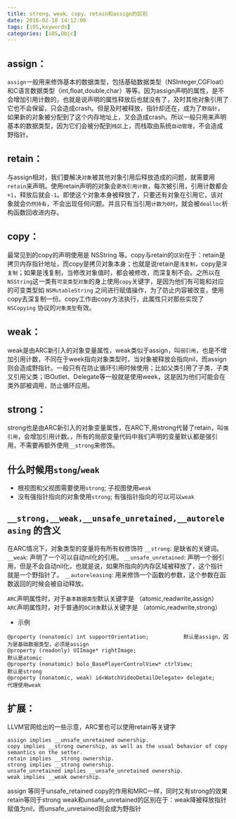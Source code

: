 ```yaml
---
title: strong、weak、copy、retain和assign的区别
date: 2016-02-18 14:12:00
tags: [iOS,keywords]
categories: [iOS,Objc]
---
```


## assign：
`assign`一般用来修饰基本的数据类型，包括基础数据类型（NSInteger,CGFloat）和C语言数据类型（int,float,double,char）等等。因为assign声明的属性，是不会增加引用计数的，也就是说声明的属性释放后也就没有了，及时其他对象引用了它也不会保留，只会造成crash。但是及时被释放，指针却还在，成为了`野指针`，如果新的对象被分配到了这个内存地址上，又会造成crash。所以一般只用来声明基本的数据类型，因为它们会被分配到`栈区`上，而栈取由系统`自动管理`，不会造成野指针。

## retain：
与assign相对，我们要解决`对象`被其他对象引用后释放造成的问题，就需要用`retain`来声明。使用retain声明的对象会`更改引用计数`，每次被引用，引用计数都会`+1`，释放后就会`-1`。即使这个对象本身被释放了，只要还有对象在引用它，该对象就会`仍然持有`，不会出现任何问题。并且只有当引用`计数为0时`，就会被`dealloc`析构函数回收进内存。

## copy：
最常见到的copy的声明使用是 NSString 等。copy与retain的`区别`在于：retain是拷贝内存指针地址，而copy是拷贝对象本身；也就是说retain是`浅复制`，copy是`深复制`；如果是浅复制，当修改对象值时，都会被修改，而深复制不会。之所以在`NSString`这一类有`可变类型对象`的身上使用`copy`关键字，是因为他们有可能和对应的可变类型如 `NSMutableString` 之间进行赋值操作，为了防止内容被改变，使用copy去深复制一份。copy工作由copy方法执行，此属性只对那些实现了 `NSCopying` 协议的`对象类型`有效。

## weak：
weak是由ARC新引入的对象变量属性，weak类似于assign，叫`弱引用`，也是不增加引用计数，不同在于week指向对象类型时，当对象被释放会指向nil，而assign则会造成野指针。一般只有在防止循环引用时候使用；比如父类引用了子类，子类又引用父类；IBOutlet、Delegate等一般就是使用week，这是因为他们可能会在类外部被调用，防止循环应用。

## strong：
strong也是由ARC新引入的对象变量属性，在ARC下,用strong代替了retain，叫`强引用`，会增加引用计数。，所有的局部变量代码中我们声明的变量默认都是强引用，不需要再额外使用`__strong`来修饰。

## 什么时候用`stong`/`weak`
- 根视图和父视图需要使用`strong`; 子视图使用`weak`
- 没有强指针指向的对象使用`strong`; 有强指针指向的可以可以`weak`

## `__strong,__weak,__unsafe_unretained,__autoreleasing` 的含义
在ARC情况下，对象类型的变量将有所有权修饰符
`__strong`: 是缺省的关键词。
`__weak`: 声明了一个可以自动nil化的引用。
`__unsafe_unretained`: 声明一个弱引用，但是不会自动nil化，也就是说，如果所指向的内存区域被释放了，这个指针就是一个野指针了。
`__autoreleasing`: 用来修饰一个函数的参数，这个参数在函数返回的时候会被自动释放。

`ARC`声明属性时，对于`基本数据类型`默认关键字是 （atomic,readwrite,assign）
`ARC`声明属性时，对于普通的`OC对象`默认关键字是 （atomic,readwrite,strong）
- 示例
``` Objc
@property (nonatomic) int supportOrientation;           默认是assign，因为是基础数据类型，必须是assign
@property (readonly) UIImage* rightImage;                                     默认是atomic
@property (nonatomic) bolo_BasePlayerControlView* ctrlView;            默认是strong
@property (nonatomic, weak) id<WatchVideoDetailDelegate> delegate;         代理使用weak
```

## 扩展：
LLVM官网给出的一些示意，ARC里也可以使用retain等关键字
```
assign implies __unsafe_unretained ownership.
copy implies __strong ownership, as well as the usual behavior of copy semantics on the setter.
retain implies __strong ownership.
strong implies __strong ownership.
unsafe_unretained implies __unsafe_unretained ownership.
weak implies __weak ownership.
```
assign 等同于unsafe_retained
copy的作用和MRC一样，同时又有strong的效果
retain等同于strong
weak和unsafe_unretained的区别在于：weak降被释放指针赋值为nil，而unsafe_unretained则会成为野指针
